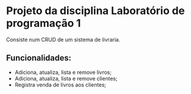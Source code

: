 <h1>Projeto da disciplina Laboratório de programação 1</h1>

Consiste num CRUD de um sistema de livraria.<br>
<h2> Funcionalidades:</h2>
<ul>
<li>Adiciona, atualiza, lista e remove livros;</li>
<li>Adiciona, atualiza, lista e remove clientes;</li>
<li>Registra venda de livros aos clientes;</li>
</ul>